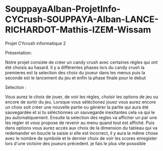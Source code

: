 # SouppayaAlban-ProjetInfo-CYCrush-SOUPPAYA-Alban-LANCE-RICHARDOT-Mathis-IZEM-Wissam
Projet CYcrush informatique 2

Présentation:

Notre projet consiste de créer un candy crush avec certaines règles qui ont été choisis au hasard.
Il y a différentes phases lors du candy crush la premieres est la selection des choix du joueur dans les menus puis la seconde est le lancement du jeu et enfin la phase finale
pour le debut


Sélection :

Vous aurez le choix de jouer, de voir les règles, choisir les options de jeu ou encore de sortir du jeu. 
Lorsque vous séléctionez jouez vous aurez encore un choix soit créer une nouvelle partie ou générer la partie qui aura été sauvegardée et si tu séléctionnes un sauvegarde inexitantes cela va qui le jeu automatiquement.
Ensuite la selection des regles va afficher un par une les regler et vous propose de revenir au menu quand tout est affiché.
Puis dans options vous aurez accès aux choix  de la dimension du tableau qui va redemander en boucle la saisie si elle est incorrect, il y aura la même chose avec le nombre de symbole et le dernier choix de voir les scores enregister lors d'une victoire des joueurs précedent.
je fais le plus vite posssible
